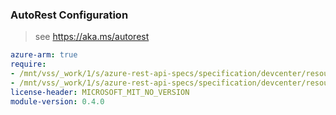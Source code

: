 ### AutoRest Configuration

> see https://aka.ms/autorest

``` yaml
azure-arm: true
require:
- /mnt/vss/_work/1/s/azure-rest-api-specs/specification/devcenter/resource-manager/readme.md
- /mnt/vss/_work/1/s/azure-rest-api-specs/specification/devcenter/resource-manager/readme.go.md
license-header: MICROSOFT_MIT_NO_VERSION
module-version: 0.4.0

```